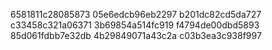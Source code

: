 6581811c28085873
05e6edcb96eb2297
b201dc82cd5da727
c33458c321a06371
3b69854a514fc919
f4794de00dbd5893
85d061fdbb7e32db
4b29849071a43c2a
c03b3ea3c938f997
